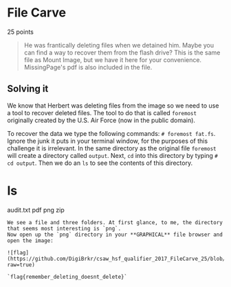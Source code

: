 # File Carve
25 points
> He was frantically deleting files when we detained him. Maybe you can find a way to recover them from the flash drive?
>This is the same file as Mount Image, but we have it here for your convenience. MissingPage's pdf is also included in the file.
## Solving it

We know that Herbert was deleting files from the image so we need to use a tool to recover deleted files.
The tool to do that is called `foremost` originally created by the U.S. Air Force (now in the public domain).  

To recover the data we type the following commands: `# foremost fat.fs`. Ignore the junk it puts in your terminal window, for the purposes of this challenge it is irrelevant.
In the same directory as the original file `foremost` will create a directory called `output`. Next, `cd` into this
directory by typing
`# cd output`.
Then we do an `ls` to see the contents of this directory.
# ls
audit.txt  pdf  png  zip
```
We see a file and three folders. At first glance, to me, the directory that seems most interesting is `png`.
Now open up the `png` directory in your **GRAPHICAL** file browser and open the image:

![flag](https://github.com/DigiBrkr/csaw_hsf_qualifier_2017_FileCarve_25/blob/master/00008592.png?raw=true)

`flag{remember_deleting_doesnt_delete}`
